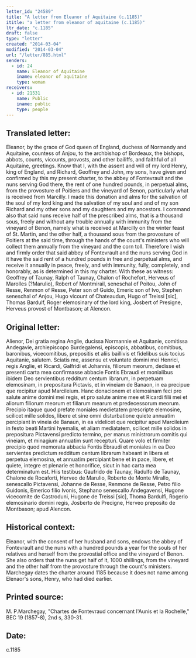 ```yaml
---
letter_id: "24589"
title: "A letter from Eleanor of Aquitaine (c.1185)"
ititle: "a letter from eleanor of aquitaine (c.1185)"
ltr_date: "c.1185"
draft: false
type: "letter"
created: "2014-03-04"
modified: "2014-03-04"
url: "/letter/885.html"
senders:
  - id: 24
    name: Eleanor of Aquitaine
    iname: eleanor of aquitaine
    type: woman
receivers:
  - id: 21531
    name: Public
    iname: public
    type: people
---
```

<h2> Translated letter:</h2>Eleanor, by the grace of God queen of England, duchess of Normandy and Aquitaine, countess of Anjou, to the archbishop of Bordeaux, the bishops, abbots, counts, vicounts, provosts, and other bailiffs, and faithful of all Aquitaine, greetings.
Know that I, with the assent and will of my lord Henry, king of England, and Richard, Geoffrey and John, my sons, have given and confirmed by this my present charter, to the abbey of Fontevrault and the nuns serving God there, the rent of one hundred pounds, in perpetual alms, from the provosture of Poitiers and the vineyard of Benon, particularly what is received from Marcilly.  I made this donation and alms for the salvation of the soul of my lord king and the salvation of my soul and and of my son Richard and my other sons and my daughters and my ancestors.  I command also that said nuns receive half of the prescribed alms, that is a thousand sous, freely and without any trouble annually with immunity from the vineyard of Benon, namely what is received at Marcilly on the winter feast of St. Martin, and the other half, a thousand sous from the provosture of Poitiers at the said time, through the hands of the count's ministers who will collect them annually from the vineyard and the corn toll.  Therefore I wish and firmly order that said abbey of Fontevrault and the nuns serving God in it have the said rent of a hundred pounds in free and perpetual alms, and receive it annually in peace, freely, and with immunity, fully, completely, and honorably, as is determined in this my charter.
With these as witness:  Geoffrey of Taunay, Ralph of Taunay, Chalon of Rochefort, Herveus of Marolles (?Marulio), Robert of Montmirail, seneschal of Poitou, John of Resse, Renmon of Resse, Peter son of Guido, Emeric son of Ivo, Stephen seneschal of Anjou, Hugo vicount of Chateaudun, Hugo of Treissi [sic], Thomas Bardulf, Roger elemosinary of the lord king, Josbert of Presigne, Herveus provost of Montbason; at Alencon.
<h2 class="mt-4"> Original letter:</h2>Alienor, Dei gratia regina Anglie, ducissa Normannie et Aquitanie, comitissa Andegavie, archiepiscopo Burdegalensi, episcopis, abbatibus, comitibus, baronibus, vicecomitibus, prepositis et aliis baillivis et fidelibus suis tocius Aquitanie, salutem.
Sciatis me, assensu et voluntate domini mei Henrici, regis Anglie, et Ricardi, Galfridi et Johannis, filiorum meorum, dedisse et presenti carta mea confirmasse abbacie Fontis Ebraudi et monialibus ibidem Deo servientibus redditum centum librarum, in perpetuam elemosinam, in prepositura Pictavis, et in vineiam de Banaon, in ea precipue que recipitur apud Marcileium.  Hanc donacionem et elemosinam feci pro salute anime domini mei regis, et pro salute anime mee et Ricardi filii mei et aliorum filiorum meorum et filiarum mearum et predecessorum meorum.  Precipio itaque quod prefate moniales medietatem prescripte elemosine, scilicet mille solidos, libere et sine omni disturbatione quiete annuatim percipiant in vineia de Banaun, in ea videlicet que recipitur apud Marcileium in festo beati Martini hyemalis, et aliam mediatatem, scilicet mille solidos in prepositura Pictavensi predicto termino, per manus ministrorum comitis qui vineiam, et minagium annuatim sunt recepturi.  Quare volo et firmiter precipio quod memorata abbacia Fontis Ebraudi et moniales in ea Deo servientes predictum redditum centum librarum habeant in libera et perpetua elemosina, et annuatim percipiant bene et in pace, libere, et quiete, integre et plenarie et honorifice, sicut in hac carta mea determinatum est.
Hiis testibus:  Gaufrido de Taunay, Radulfo de Taunay, Chalone de Rocaforti, Herveo de Marulio, Roberto de Monte Mirallo, senescallo Pictavensi, Johanne de Resse, Renmone de Resse, Petro filio Guidonis, Emerico filio Ivonis, Stephano senescallo Andegavensi, Hugone vicecomite de Castroduni, Hugone de Treissi [sic], Thoma Bardulfi, Rogerio elemosinario domini regis, Josberto de Precigne, Herveo preposito de Montbason; apud Alencon.
<h2 class="mt-4"> Historical context:</h2>Eleanor, with the consent of her husband and sons, endows the abbey of Fontevrault and the nuns with a hundred pounds a year for the souls of her relatives and herself from the provostial office and the vineyard of Benon.  She also orders that the nuns get half of it, 1000 shillings, from the vineyard and the other half from the provosture through the count's ministers.  Marchegay dates the charter around 1185 because it does not name among Elenaor's sons, Henry, who had died earlier.
<h2 class="mt-4"> Printed source:</h2>M. P.Marchegay, "Chartes de Fontevraud concernant l'Aunis et la Rochelle," BEC 19 (1857-8), 2nd s, 330-31.
<h2 class="mt-4"> Date:</h2>c.1185
